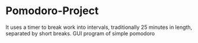 # Pomodoro-Project
It uses a timer to break work into intervals, traditionally 25 minutes in length, separated by short breaks. GUI program of simple pomodoro
